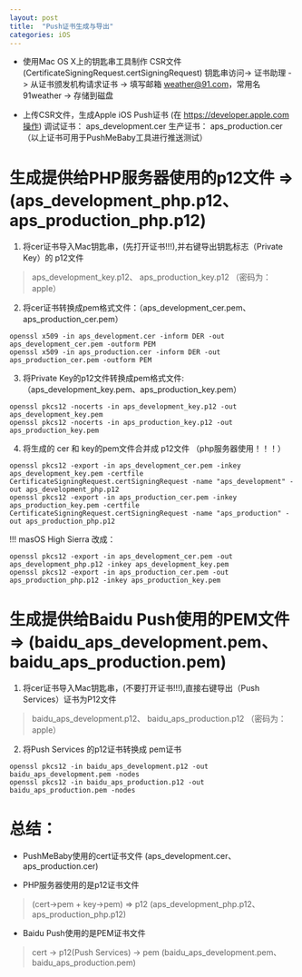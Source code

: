 ```yaml
---
layout: post
title:  "Push证书生成与导出"
categories: iOS 
---
```


* 使用Mac OS X上的钥匙串工具制作 CSR文件 (CertificateSigningRequest.certSigningRequest)
钥匙串访问-> 证书助理 -> 从证书颁发机构请求证书 -> 填写邮箱 weather@91.com，常用名 91weather -> 存储到磁盘

* 上传CSR文件，生成Apple iOS Push证书 (在 https://developer.apple.com操作)
调试证书： aps_development.cer
生产证书： aps_production.cer
（以上证书可用于PushMeBaby工具进行推送测试）

# 生成提供给PHP服务器使用的p12文件 => (aps_development_php.p12、aps_production_php.p12)

1. 将cer证书导入Mac钥匙串，(先打开证书!!!),并右键导出钥匙标志（Private Key）的 p12文件
> aps_development_key.p12、 aps_production_key.p12 （密码为： apple）

2. 将cer证书转换成pem格式文件：（aps_development_cer.pem、aps_production_cer.pem）
```
openssl x509 -in aps_development.cer -inform DER -out aps_development_cer.pem -outform PEM
openssl x509 -in aps_production.cer -inform DER -out aps_production_cer.pem -outform PEM
```

3. 将Private Key的p12文件转换成pem格式文件:（aps_development_key.pem、aps_production_key.pem）
```
openssl pkcs12 -nocerts -in aps_development_key.p12 -out aps_development_key.pem
openssl pkcs12 -nocerts -in aps_production_key.p12 -out aps_production_key.pem
```

4. 将生成的 cer 和 key的pem文件合并成 p12文件 （php服务器使用！！！）
```
openssl pkcs12 -export -in aps_development_cer.pem -inkey aps_development_key.pem -certfile CertificateSigningRequest.certSigningRequest -name "aps_development" -out aps_development_php.p12
openssl pkcs12 -export -in aps_production_cer.pem -inkey aps_production_key.pem -certfile CertificateSigningRequest.certSigningRequest -name "aps_production" -out aps_production_php.p12
```
!!! masOS High Sierra 改成：
```
openssl pkcs12 -export -in aps_development_cer.pem -out aps_development_php.p12 -inkey aps_development_key.pem
openssl pkcs12 -export -in aps_production_cer.pem -out aps_production_php.p12 -inkey aps_production_key.pem
```

# 生成提供给Baidu Push使用的PEM文件 => (baidu_aps_development.pem、baidu_aps_production.pem)

1. 将cer证书导入Mac钥匙串，(不要打开证书!!!),直接右键导出（Push Services）证书为P12文件
> baidu_aps_development.p12、 baidu_aps_production.p12 （密码为： apple）

2. 将Push Services 的p12证书转换成 pem证书
```
openssl pkcs12 -in baidu_aps_development.p12 -out baidu_aps_development.pem -nodes
openssl pkcs12 -in baidu_aps_production.p12 -out baidu_aps_production.pem -nodes
```

# 总结：

* PushMeBaby使用的cert证书文件 (aps_development.cer、aps_production.cer)

* PHP服务器使用的是p12证书文件
> (cert->pem + key->pem) => p12 (aps_development_php.p12、aps_production_php.p12)

* Baidu Push使用的是PEM证书文件
> cert -> p12(Push Services) -> pem (baidu_aps_development.pem、baidu_aps_production.pem)